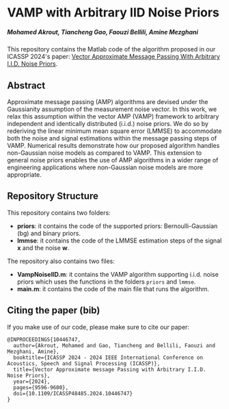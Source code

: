 # VAMP with Arbitrary IID Noise Priors
##### Mohamed Akrout, Tiancheng Gao, Faouzi Bellili, Amine Mezghani
This repository contains the Matlab code of the algorithm proposed in our ICASSP 2024's paper:
 [Vector Approximate Message Passing With Arbitrary I.I.D. Noise Priors](https://arxiv.org/abs/2402.04111).


## Abstract
Approximate message passing (AMP) algorithms are devised under the Gaussianity assumption of the measurement noise vector. In this work, 
we relax this assumption within the vector AMP (VAMP) framework to arbitrary independent and identically distributed (i.i.d.) noise priors. 
We do so by rederiving the linear minimum mean square error (LMMSE) to accommodate both the noise and signal estimations within the message 
passing steps of VAMP. Numerical results demonstrate how our proposed algorithm handles non-Gaussian noise models as compared to VAMP. 
This extension to general noise priors enables the use of AMP algorithms in a wider range of engineering applications where non-Gaussian noise models 
are more appropriate.

## Repository Structure
This repository contains two folders:
  - **priors**: it contains the code of the supported priors: Bernoulli-Gaussian (bg) and binary priors.
  - **lmmse**: it contains the code of the LMMSE estimation steps of the signal $\boldsymbol{x}$ and the noise $\boldsymbol{w}$.

The repository also contains two files:
  - **VampNoiseIID.m**: it contains the VAMP algorithm supporting i.i.d. noise priors which uses the functions in the folders `priors` and `lmmse`.
  - **main.m**: it contains the code of the main file that runs the algorithm.

## Citing the paper (bib)

If you make use of our code, please make sure to cite our paper:
```
@INPROCEEDINGS{10446747,
  author={Akrout, Mohamed and Gao, Tiancheng and Bellili, Faouzi and Mezghani, Amine},
  booktitle={ICASSP 2024 - 2024 IEEE International Conference on Acoustics, Speech and Signal Processing (ICASSP)}, 
  title={Vector Approximate message Passing with Arbitrary I.I.D. Noise Priors}, 
  year={2024},
  pages={9596-9600},
  doi={10.1109/ICASSP48485.2024.10446747}
}
```
